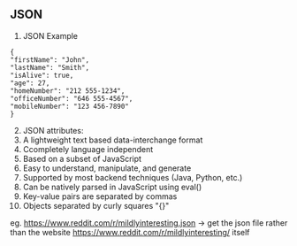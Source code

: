 ## JSON
1. JSON Example
```
{
"firstName": "John",
"lastName": "Smith",
"isAlive": true,
"age": 27,
"homeNumber": "212 555-1234",
"officeNumber": "646 555-4567",
"mobileNumber": "123 456-7890"
}
```
2. JSON attributes: 
  1. A lightweight text based data-interchange format
  2. Ccompletely language independent
  3. Based on a subset of JavaScript
  4. Easy to understand, manipulate, and generate
  5. Supported by most backend techniques (Java, Python, etc.)
  6. Can be natively parsed in JavaScript using eval()
  7. Key-value pairs are separated by commas
  8. Objects separated by curly squares "{}"
  
eg. https://www.reddit.com/r/mildlyinteresting.json
  -> get the json file rather than the website https://www.reddit.com/r/mildlyinteresting/ itself
  
 

